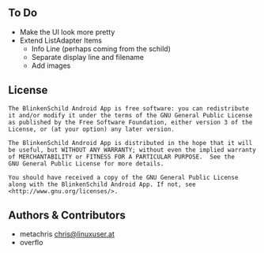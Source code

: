 To Do
-----

* Make the UI look more pretty
* Extend ListAdapter Items
  * Info Line (perhaps coming from the schild)
  * Separate display line and filename
  * Add images


License
-------

    The BlinkenSchild Android App is free software: you can redistribute
    it and/or modify it under the terms of the GNU General Public License
    as published by the Free Software Foundation, either version 3 of the
    License, or (at your option) any later version.

    The BlinkenSchild Android App is distributed in the hope that it will
    be useful, but WITHOUT ANY WARRANTY; without even the implied warranty
    of MERCHANTABILITY or FITNESS FOR A PARTICULAR PURPOSE.  See the
    GNU General Public License for more details.

    You should have received a copy of the GNU General Public License
    along with the BlinkenSchild Android App. If not, see
    <http://www.gnu.org/licenses/>.


Authors & Contributors
----------------------

* metachris <chris@linuxuser.at>
* overflo
